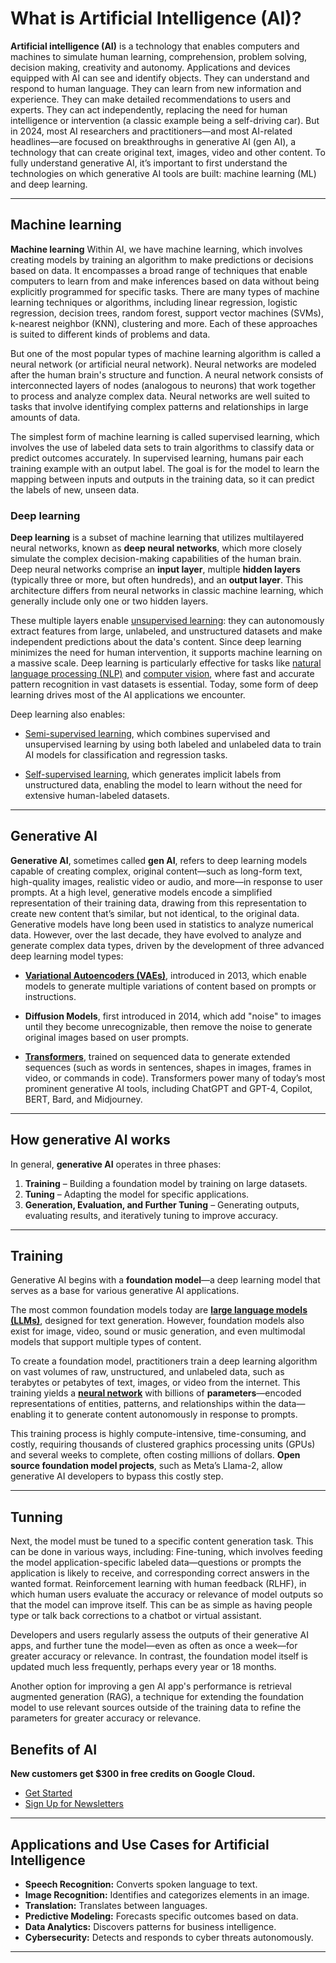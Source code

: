 # What is Artificial Intelligence (AI)?

**Artificial intelligence (AI)** is a technology that enables computers and machines to simulate human learning, comprehension, problem solving, decision making, creativity and autonomy. Applications and devices equipped with AI can see and identify objects. They can understand and respond to human language. They can learn from new information and experience. They can make detailed recommendations to users and experts. They can act independently, replacing the need for human intelligence or intervention (a classic example being a self-driving car). But in 2024, most AI researchers and practitioners—and most AI-related headlines—are focused on breakthroughs in generative AI (gen AI), a technology that can create original text, images, video and other content. To fully understand generative AI, it’s important to first understand the technologies on which generative AI tools are built: machine learning (ML) and deep learning.

---

## Machine learning

**Machine learning** Within AI, we have machine learning, which involves creating models by training an algorithm to make predictions or decisions based on data. It encompasses a broad range of techniques that enable computers to learn from and make inferences based on data without being explicitly programmed for specific tasks. There are many types of machine learning techniques or algorithms, including linear regression, logistic regression, decision trees, random forest, support vector machines (SVMs), k-nearest neighbor (KNN), clustering and more. Each of these approaches is suited to different kinds of problems and data.

But one of the most popular types of machine learning algorithm is called a neural network (or artificial neural network). Neural networks are modeled after the human brain's structure and function. A neural network consists of interconnected layers of nodes (analogous to neurons) that work together to process and analyze complex data. Neural networks are well suited to tasks that involve identifying complex patterns and relationships in large amounts of data.

The simplest form of machine learning is called supervised learning, which involves the use of labeled data sets to train algorithms to classify data or predict outcomes accurately. In supervised learning, humans pair each training example with an output label. The goal is for the model to learn the mapping between inputs and outputs in the training data, so it can predict the labels of new, unseen data.


### Deep learning

**Deep learning** is a subset of machine learning that utilizes multilayered neural networks, known as **deep neural networks**, which more closely simulate the complex decision-making capabilities of the human brain. Deep neural networks comprise an **input layer**, multiple **hidden layers** (typically three or more, but often hundreds), and an **output layer**. This architecture differs from neural networks in classic machine learning, which generally include only one or two hidden layers.

These multiple layers enable [unsupervised learning](https://www.ibm.com/topics/unsupervised-learning): they can autonomously extract features from large, unlabeled, and unstructured datasets and make independent predictions about the data's content. Since deep learning minimizes the need for human intervention, it supports machine learning on a massive scale. Deep learning is particularly effective for tasks like [natural language processing (NLP)](https://www.ibm.com/topics/natural-language-processing) and [computer vision](https://www.ibm.com/topics/computer-vision), where fast and accurate pattern recognition in vast datasets is essential. Today, some form of deep learning drives most of the AI applications we encounter.

Deep learning also enables:

- [Semi-supervised learning](https://www.ibm.com/topics/semi-supervised-learning), which combines supervised and unsupervised learning by using both labeled and unlabeled data to train AI models for classification and regression tasks.

- [Self-supervised learning](https://www.ibm.com/topics/self-supervised-learning), which generates implicit labels from unstructured data, enabling the model to learn without the need for extensive human-labeled datasets.


---

## Generative AI

**Generative AI**, sometimes called **gen AI**, refers to deep learning models capable of creating complex, original content—such as long-form text, high-quality images, realistic video or audio, and more—in response to user prompts. At a high level, generative models encode a simplified representation of their training data, drawing from this representation to create new content that’s similar, but not identical, to the original data. Generative models have long been used in statistics to analyze numerical data. However, over the last decade, they have evolved to analyze and generate complex data types, driven by the development of three advanced deep learning model types:

- **[Variational Autoencoders (VAEs)](https://www.ibm.com/think/topics/variational-autoencoder)**, introduced in 2013, which enable models to generate multiple variations of content based on prompts or instructions.

- **Diffusion Models**, first introduced in 2014, which add "noise" to images until they become unrecognizable, then remove the noise to generate original images based on user prompts.

- **[Transformers](https://www.ibm.com/topics/transformer-model?mhsrc=ibmsearch_a&mhq=what%20is%20a%20transformer%20model%26quest%3B)**, trained on sequenced data to generate extended sequences (such as words in sentences, shapes in images, frames in video, or commands in code). Transformers power many of today’s most prominent generative AI tools, including ChatGPT and GPT-4, Copilot, BERT, Bard, and Midjourney.


---

## How generative AI works

In general, **generative AI** operates in three phases:

1. **Training** – Building a foundation model by training on large datasets.
2. **Tuning** – Adapting the model for specific applications.
3. **Generation, Evaluation, and Further Tuning** – Generating outputs, evaluating results, and iteratively tuning to improve accuracy.

---

## Training

Generative AI begins with a **foundation model**—a deep learning model that serves as a base for various generative AI applications.

The most common foundation models today are **[large language models (LLMs)](https://www.ibm.com/topics/large-language-models)**, designed for text generation. However, foundation models also exist for image, video, sound or music generation, and even multimodal models that support multiple types of content.

To create a foundation model, practitioners train a deep learning algorithm on vast volumes of raw, unstructured, and unlabeled data, such as terabytes or petabytes of text, images, or video from the internet. This training yields a **[neural network](https://www.ibm.com/topics/neural-networks)** with billions of **parameters**—encoded representations of entities, patterns, and relationships within the data—enabling it to generate content autonomously in response to prompts.

This training process is highly compute-intensive, time-consuming, and costly, requiring thousands of clustered graphics processing units (GPUs) and several weeks to complete, often costing millions of dollars. **Open source foundation model projects**, such as Meta’s Llama-2, allow generative AI developers to bypass this costly step.


---

## Tunning

Next, the model must be tuned to a specific content generation task. This can be done in various ways, including: Fine-tuning, which involves feeding the model application-specific labeled data—questions or prompts the application is likely to receive, and corresponding correct answers in the wanted format. Reinforcement learning with human feedback (RLHF), in which human users evaluate the accuracy or relevance of model outputs so that the model can improve itself. This can be as simple as having people type or talk back corrections to a chatbot or virtual assistant.

Developers and users regularly assess the outputs of their generative AI apps, and further tune the model—even as often as once a week—for greater accuracy or relevance. In contrast, the foundation model itself is updated much less frequently, perhaps every year or 18 months.

Another option for improving a gen AI app's performance is retrieval augmented generation (RAG), a technique for extending the foundation model to use relevant sources outside of the training data to refine the parameters for greater accuracy or relevance.

## Benefits of AI

**New customers get $300 in free credits on Google Cloud.**  
* [Get Started](#)  
* [Sign Up for Newsletters](#)

---

## Applications and Use Cases for Artificial Intelligence

- **Speech Recognition:** Converts spoken language to text.
- **Image Recognition:** Identifies and categorizes elements in an image.
- **Translation:** Translates between languages.
- **Predictive Modeling:** Forecasts specific outcomes based on data.
- **Data Analytics:** Discovers patterns for business intelligence.
- **Cybersecurity:** Detects and responds to cyber threats autonomously.

--- 

